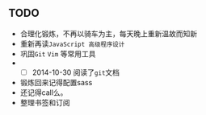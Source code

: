 ## TODO
* 合理化锻炼，不再以骑车为主，每天晚上重新温故而知新
* 重新再读`JavaScript 高级程序设计`
* 巩固`Git` `Vim` 等常用工具
* - [ ] 2014-10-30 阅读了`git`文档
* 锻炼回来记得配置sass
* 还记得call么。
* 整理书签和订阅

